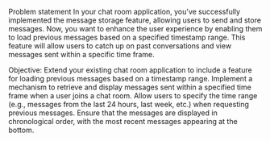 Problem statement
In your chat room application, you've successfully implemented the message storage feature, allowing users to send and store messages. Now, you want to enhance the user experience by enabling them to load previous messages based on a specified timestamp range. This feature will allow users to catch up on past conversations and view messages sent within a specific time frame.

Objective:
Extend your existing chat room application to include a feature for loading previous messages based on a timestamp range.
Implement a mechanism to retrieve and display messages sent within a specified time frame when a user joins a chat room.
Allow users to specify the time range (e.g., messages from the last 24 hours, last week, etc.) when requesting previous messages.
Ensure that the messages are displayed in chronological order, with the most recent messages appearing at the bottom.
